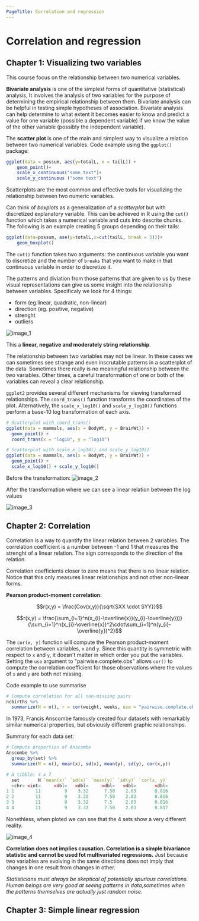 ```yaml
---
PageTitle: Correlation and regression
---
```

# Correlation and regression
## Chapter 1: Visualizing two variables
This course focus on the relationship between two numerical variables.

**Bivariate analysis** is one of the simplest forms of quantitative (statistical) analysis, It involves the analysis of two variables for the purpose of determining the empirical relationship between them. Bivariate analysis can be helpful in testing simple hypotheses of association. Bivariate analysis can help determine to what extent it becomes easier to know and predict a value for one variable (possible a dependent variable) if we know the value of the other variable (possibly the independent variable).

The **scatter plot** is one of the main and simplest way to visualize a relation between two numerical variables. Code example using the `ggplot()` package:

```R
ggplot(data = possum, aes(y=totalL, x = tailL)) +
    geom_point()+
    scale_x_continuous("some text")+
    scale_y_continuous ("some text")
```
Scatterplots are the most common and effective tools for visualizing the relationship between two numeric variables.

Can think of _boxplots_ as a generalization of a _scatterplot_ but with discretized explanatory variable. This can be achieved in R using the `cut()` function which takes a numerical variable and cuts into descrite chunks. The following is an example creating 5 groups depending on their tails:

```R
ggplot(data=possum, ase(y=totalL,x=cut(tailL, break = 5)))+
    geom_boxplot()
```
The `cut()` function takes two arguments: the continuous variable you want to discretize and the number of `breaks` that you want to make in that continuous variable in order to discretize it.

The patterns and diviation from those patterns that are given to us by these visual representations can give us some insight into the relationship between variables. Specificaly we look for 4 things:

- form (eg.linear, quadratic, non-linear)
- direction (eg. positive, negative)
- strenght
- outliers

![image_1](images/Correlation_reg_image1.png)

This a **linear, negative and moderately string relationship**.

The relationship between two variables may not be linear. In these cases we can sometimes see strange and even inscrutable patterns in a scatterplot of the data. Sometimes there really is no meaningful relationship between the two variables. Other times, a careful transformation of one or both of the variables can reveal a clear relationship.

`ggplot2` provides several different mechanisms for viewing transformed relationships. The `coord_trans()` function transforms the coordinates of the plot. Alternatively, the `scale_x_log10()` and `scale_y_log10()` functions perform a base-10 log transformation of each axis.

```R
# Scatterplot with coord_trans()
ggplot(data = mammals, aes(x = BodyWt, y = BrainWt)) +
  geom_point() + 
  coord_trans(x = "log10", y = "log10")

# Scatterplot with scale_x_log10() and scale_y_log10()
ggplot(data = mammals, aes(x = BodyWt, y = BrainWt)) +
  geom_point() +
  scale_x_log10() + scale_y_log10()

```
Before the transformation:
![image_2](images/Correlation_reg_image2.png)

After the transformation where we can see a linear relation between the log values

![image_3](images/Correlation_reg_image3.png)

## Chapter 2: Correlation
Correlation is a way to quantify the linear relation between 2 variables. The correlation coefficient is a number between -1 and 1 that measures the strenght of a linear relation. The sign corresponds to the direction of the relation.

Correlation coefficients closer to zero means that there is no linear relation. Notice that this only measures linear relationships and not other non-linear forms.

**Pearson product-moment correlation:** 

$$r(x,y) = \frac{Cov(x,y)}{\sqrt{SXX \cdot SYY}}$$

$$r(x,y) = \frac{\sum_{i=1}^n(x_{i}-\overline{x})(y_{i}-\overline{y}))}{\sum_{i=1}^n(x_{i}-\overline{x})^2\cdot\sum_{i=1}^n(y_{i}-\overline{y})^2}$$

The `cor(x, y)` function will compute the Pearson product-moment correlation between variables, `x` and `y`. Since this quantity is symmetric with respect to `x` and `y`, it doesn't matter in which order you put the variables. Setting the `use` argument to "pairwise.complete.obs" allows `cor()` to compute the correlation coefficient for those observations where the values of `x` and `y` are both not missing.

Code example to use summarise

```R
# Compute correlation for all non-missing pairs
ncbirths %>%
  summarize(N = n(), r = cor(weight, weeks, use = "pairwise.complete.obs"))
```

In 1973, Francis Anscombe famously created four datasets with remarkably similar numerical properties, but obviously different graphic relationships. 

Summary for each data set:

```R
# Compute properties of Anscombe
Anscombe %>%
  group_by(set) %>%
  summarize(N = n(), mean(x), sd(x), mean(y), sd(y), cor(x,y))

# A tibble: 4 x 7
  set       N `mean(x)` `sd(x)` `mean(y)` `sd(y)` `cor(x, y)`
  <chr> <int>     <dbl>   <dbl>     <dbl>   <dbl>       <dbl>
1 1        11         9    3.32      7.50    2.03       0.816
2 2        11         9    3.32      7.50    2.03       0.816
3 3        11         9    3.32      7.5     2.03       0.816
4 4        11         9    3.32      7.50    2.03       0.817
```
Nonethless, when ploted we can see that the 4 sets show a very different reality.

![image_4](images/Correlation_reg_image4.png)

**Correlation does not implies causation. Correlation is a simple bivariance statistic and cannot be used fot multivariated regressions.** Just because two variables are evolving in the same directions does not imply that changes in one result from changes in other.

_Statisticians must always be skeptical of potentially spurious correlations. Human beings are very good at seeing patterns in data,sometimes when the patterns themselves are actually just random noise._

## Chapter 3: Simple linear regression